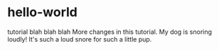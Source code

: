 # hello-world
tutorial
blah blah blah
More changes in this tutorial.
My dog is snoring loudly!
It's such a loud snore for such a little pup.
